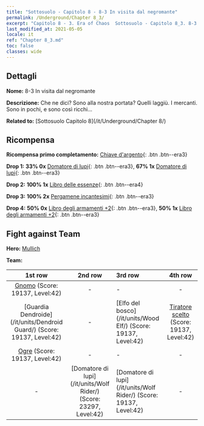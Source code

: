 ```yaml
---
title: "Sottosuolo - Capitolo 8 - 8-3 In visita dal negromante"
permalink: /Underground/Chapter 8_3/
excerpt: "Capitolo 8 - 3. Era of Chaos  Sottosuolo - Capitolo 8_3. 8-3 In visita dal negromante"
last_modified_at: 2021-05-05
locale: it
ref: "Chapter 8_3.md"
toc: false
classes: wide
---
```


## Dettagli

 **Nome:** 8-3 In visita dal negromante

 **Descrizione:** Che ne dici? Sono alla nostra portata? Quelli laggiù. I mercanti. Sono in pochi, e sono così ricchi...

 **Related to:** [Sottosuolo Capitolo 8](/it/Underground/Chapter 8/)

## Ricompensa

 **Ricompensa primo completamento:** [Chiave d'argento](/ItemsIT/con_693/){: .btn .btn--era3}

 **Drop 1:** **33% 0x** [Domatore di lupi](/ItemsIT/unt_218/){: .btn .btn--era3}, **67% 1x** [Domatore di lupi](/ItemsIT/unt_218/){: .btn .btn--era3}

 **Drop 2:** **100% 1x** [Libro delle essenze](/ItemsIT/mat_39/){: .btn .btn--era4}

 **Drop 3:** **100% 2x** [Pergamene incantesimi](/ItemsIT/con_694/){: .btn .btn--era3}

 **Drop 4:** **50% 0x** [Libro degli armamenti +2](/ItemsIT/mat_32/){: .btn .btn--era3}, **50% 1x** [Libro degli armamenti +2](/ItemsIT/mat_32/){: .btn .btn--era3}


## Fight against Team
 **Hero:** [Mullich](/it/heroes/Mullich/)

 **Team:**


  | 1st row | 2nd row | 3rd row | 4th row |
  |:----:|:----:|:----|:----:|
  | [Gnomo](/it/units/Dwarf/) (Score: 19137, Level:42)  | - | - | - |
  | [Guardia Dendroide](/it/units/Dendroid Guard/) (Score: 19137, Level:42)  | - | [Elfo del bosco](/it/units/Wood Elf/) (Score: 19137, Level:42)  | [Tiratore scelto](/it/units/Marksman/) (Score: 19137, Level:42)  |
  | [Ogre](/it/units/Ogre/) (Score: 19137, Level:42)  | - | - | - |
  | - | [Domatore di lupi](/it/units/Wolf Rider/) (Score: 23297, Level:42)  | [Domatore di lupi](/it/units/Wolf Rider/) (Score: 19137, Level:42)  | - |


